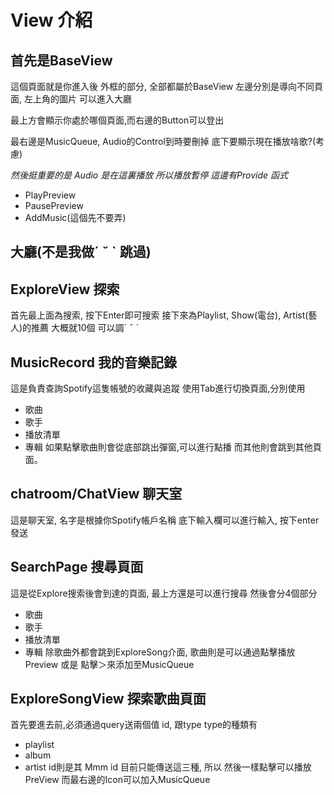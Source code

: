 # View 介紹 

## 首先是BaseView

這個頁面就是你進入後 外框的部分, 全部都屬於BaseView
左邊分別是導向不同頁面,
左上角的圖片 可以進入大廳

最上方會顯示你處於哪個頁面,而右邊的Button可以登出

最右邊是MusicQueue, Audio的Control到時要刪掉
底下要顯示現在播放啥歌?(考慮)

*然後挺重要的是 Audio 是在這裏播放 所以播放暫停 這邊有Provide 函式*
- PlayPreview
- PausePreview
- AddMusic(這個先不要弄)
## 大廳(不是我做ˊ ˇ ˋ 跳過)

## ExploreView 探索

首先最上面為搜索, 按下Enter即可搜索
接下來為Playlist, Show(電台), Artist(藝人)的推薦
大概就10個 可以調ˊ ˇ ˋ

## MusicRecord 我的音樂記錄
這是負責查詢Spotify這隻帳號的收藏與追蹤
使用Tab進行切換頁面,分別使用
- 歌曲
- 歌手
- 播放清單
- 專輯
如果點擊歌曲則會從底部跳出彈窗,可以進行點播
而其他則會跳到其他頁面。

## chatroom/ChatView 聊天室
這是聊天室, 名字是根據你Spotify帳戶名稱
底下輸入欄可以進行輸入, 按下enter發送

## SearchPage 搜尋頁面
這是從Explore搜索後會到達的頁面, 最上方還是可以進行搜尋
然後會分4個部分
- 歌曲
- 歌手
- 播放清單
- 專輯
除歌曲外都會跳到ExploreSong介面, 
歌曲則是可以通過點擊播放Preview 或是 點擊＞來添加至MusicQueue  

## ExploreSongView 探索歌曲頁面
首先要進去前,必須通過query送兩個值 id, 跟type
type的種類有
- playlist
- album
- artist
id則是其  Mmm   id
目前只能傳送這三種, 所以
然後一樣點擊可以播放PreView
而最右邊的Icon可以加入MusicQueue